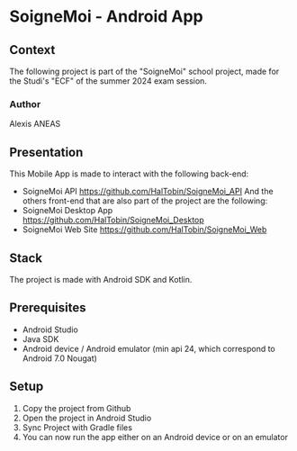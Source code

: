 # SoigneMoi - Android App
## Context
The following project is part of the "SoigneMoi" school project,
made for the Studi's "ECF" of the summer 2024 exam session.
### Author
Alexis ANEAS

## Presentation
This Mobile App is made to interact with the following back-end:
- SoigneMoi API https://github.com/HalTobin/SoigneMoi_API
  And the others front-end that are also part of the project are the following:
- SoigneMoi Desktop App https://github.com/HalTobin/SoigneMoi_Desktop
- SoigneMoi Web Site https://github.com/HalTobin/SoigneMoi_Web

## Stack
The project is made with Android SDK and Kotlin.

## Prerequisites
- Android Studio
- Java SDK
- Android device / Android emulator (min api 24, which correspond to Android 7.0 Nougat)

## Setup
1. Copy the project from Github
2. Open the project in Android Studio
3. Sync Project with Gradle files
4. You can now run the app either on an Android device or on an emulator